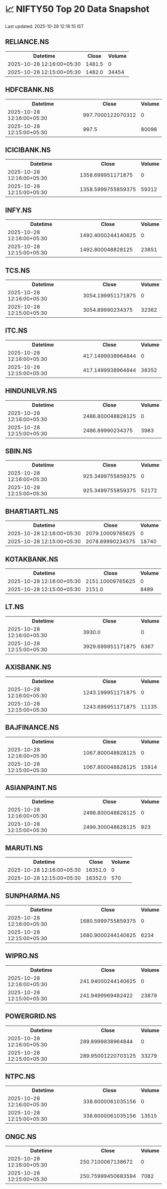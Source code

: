 # 📈 NIFTY50 Top 20 Data Snapshot

Last updated: 2025-10-28 12:16:15 IST

## RELIANCE.NS

<table>
  <tr><th>Datetime</th><th>Close</th><th>Volume</th></tr>
  <tr><td>2025-10-28 12:16:00+05:30</td><td>1481.5</td><td>0</td></tr>
  <tr><td>2025-10-28 12:15:00+05:30</td><td>1482.0</td><td>34454</td></tr>
</table>

## HDFCBANK.NS

<table>
  <tr><th>Datetime</th><th>Close</th><th>Volume</th></tr>
  <tr><td>2025-10-28 12:16:00+05:30</td><td>997.7000122070312</td><td>0</td></tr>
  <tr><td>2025-10-28 12:15:00+05:30</td><td>997.5</td><td>80098</td></tr>
</table>

## ICICIBANK.NS

<table>
  <tr><th>Datetime</th><th>Close</th><th>Volume</th></tr>
  <tr><td>2025-10-28 12:16:00+05:30</td><td>1358.699951171875</td><td>0</td></tr>
  <tr><td>2025-10-28 12:15:00+05:30</td><td>1358.5999755859375</td><td>59312</td></tr>
</table>

## INFY.NS

<table>
  <tr><th>Datetime</th><th>Close</th><th>Volume</th></tr>
  <tr><td>2025-10-28 12:16:00+05:30</td><td>1492.4000244140625</td><td>0</td></tr>
  <tr><td>2025-10-28 12:15:00+05:30</td><td>1492.800048828125</td><td>23851</td></tr>
</table>

## TCS.NS

<table>
  <tr><th>Datetime</th><th>Close</th><th>Volume</th></tr>
  <tr><td>2025-10-28 12:16:00+05:30</td><td>3054.199951171875</td><td>0</td></tr>
  <tr><td>2025-10-28 12:15:00+05:30</td><td>3054.89990234375</td><td>32362</td></tr>
</table>

## ITC.NS

<table>
  <tr><th>Datetime</th><th>Close</th><th>Volume</th></tr>
  <tr><td>2025-10-28 12:16:00+05:30</td><td>417.1499938964844</td><td>0</td></tr>
  <tr><td>2025-10-28 12:15:00+05:30</td><td>417.1499938964844</td><td>38352</td></tr>
</table>

## HINDUNILVR.NS

<table>
  <tr><th>Datetime</th><th>Close</th><th>Volume</th></tr>
  <tr><td>2025-10-28 12:16:00+05:30</td><td>2486.800048828125</td><td>0</td></tr>
  <tr><td>2025-10-28 12:15:00+05:30</td><td>2486.89990234375</td><td>3983</td></tr>
</table>

## SBIN.NS

<table>
  <tr><th>Datetime</th><th>Close</th><th>Volume</th></tr>
  <tr><td>2025-10-28 12:16:00+05:30</td><td>925.3499755859375</td><td>0</td></tr>
  <tr><td>2025-10-28 12:15:00+05:30</td><td>925.3499755859375</td><td>52172</td></tr>
</table>

## BHARTIARTL.NS

<table>
  <tr><th>Datetime</th><th>Close</th><th>Volume</th></tr>
  <tr><td>2025-10-28 12:16:00+05:30</td><td>2079.10009765625</td><td>0</td></tr>
  <tr><td>2025-10-28 12:15:00+05:30</td><td>2078.89990234375</td><td>18740</td></tr>
</table>

## KOTAKBANK.NS

<table>
  <tr><th>Datetime</th><th>Close</th><th>Volume</th></tr>
  <tr><td>2025-10-28 12:16:00+05:30</td><td>2151.10009765625</td><td>0</td></tr>
  <tr><td>2025-10-28 12:15:00+05:30</td><td>2151.0</td><td>8489</td></tr>
</table>

## LT.NS

<table>
  <tr><th>Datetime</th><th>Close</th><th>Volume</th></tr>
  <tr><td>2025-10-28 12:16:00+05:30</td><td>3930.0</td><td>0</td></tr>
  <tr><td>2025-10-28 12:15:00+05:30</td><td>3929.699951171875</td><td>6367</td></tr>
</table>

## AXISBANK.NS

<table>
  <tr><th>Datetime</th><th>Close</th><th>Volume</th></tr>
  <tr><td>2025-10-28 12:16:00+05:30</td><td>1243.199951171875</td><td>0</td></tr>
  <tr><td>2025-10-28 12:15:00+05:30</td><td>1243.699951171875</td><td>11135</td></tr>
</table>

## BAJFINANCE.NS

<table>
  <tr><th>Datetime</th><th>Close</th><th>Volume</th></tr>
  <tr><td>2025-10-28 12:16:00+05:30</td><td>1067.800048828125</td><td>0</td></tr>
  <tr><td>2025-10-28 12:15:00+05:30</td><td>1067.800048828125</td><td>15914</td></tr>
</table>

## ASIANPAINT.NS

<table>
  <tr><th>Datetime</th><th>Close</th><th>Volume</th></tr>
  <tr><td>2025-10-28 12:16:00+05:30</td><td>2498.800048828125</td><td>0</td></tr>
  <tr><td>2025-10-28 12:15:00+05:30</td><td>2499.300048828125</td><td>923</td></tr>
</table>

## MARUTI.NS

<table>
  <tr><th>Datetime</th><th>Close</th><th>Volume</th></tr>
  <tr><td>2025-10-28 12:16:00+05:30</td><td>16351.0</td><td>0</td></tr>
  <tr><td>2025-10-28 12:15:00+05:30</td><td>16352.0</td><td>570</td></tr>
</table>

## SUNPHARMA.NS

<table>
  <tr><th>Datetime</th><th>Close</th><th>Volume</th></tr>
  <tr><td>2025-10-28 12:16:00+05:30</td><td>1680.5999755859375</td><td>0</td></tr>
  <tr><td>2025-10-28 12:15:00+05:30</td><td>1680.9000244140625</td><td>6234</td></tr>
</table>

## WIPRO.NS

<table>
  <tr><th>Datetime</th><th>Close</th><th>Volume</th></tr>
  <tr><td>2025-10-28 12:16:00+05:30</td><td>241.94000244140625</td><td>0</td></tr>
  <tr><td>2025-10-28 12:15:00+05:30</td><td>241.9499969482422</td><td>23879</td></tr>
</table>

## POWERGRID.NS

<table>
  <tr><th>Datetime</th><th>Close</th><th>Volume</th></tr>
  <tr><td>2025-10-28 12:16:00+05:30</td><td>289.8999938964844</td><td>0</td></tr>
  <tr><td>2025-10-28 12:15:00+05:30</td><td>289.95001220703125</td><td>33279</td></tr>
</table>

## NTPC.NS

<table>
  <tr><th>Datetime</th><th>Close</th><th>Volume</th></tr>
  <tr><td>2025-10-28 12:16:00+05:30</td><td>338.6000061035156</td><td>0</td></tr>
  <tr><td>2025-10-28 12:15:00+05:30</td><td>338.6000061035156</td><td>13515</td></tr>
</table>

## ONGC.NS

<table>
  <tr><th>Datetime</th><th>Close</th><th>Volume</th></tr>
  <tr><td>2025-10-28 12:16:00+05:30</td><td>250.7100067138672</td><td>0</td></tr>
  <tr><td>2025-10-28 12:15:00+05:30</td><td>250.75999450683594</td><td>7082</td></tr>
</table>

